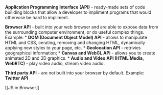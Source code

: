 **Application Programming Interface (API)** - ready-made sets of code builiding blocks that allow a developer to impliment programs that would otherwise be hard to impliment.

**Browser API** - built into your web browser and are able to expose data from the surrounding computer environment, or do useful complex things. 
Example:
	* **DOM (Document Object Model) API** - allows to manipulate HTML and CSS, cerating, removing and changing HTML, dynamically applying new styles to your page, etc.
	* **Geolocation API** - retrivies geographical information;
	* **Canvas and WebGL API** - allows you to create animated 2D and 3D graphics.
	* **Audio and Video API (HTML Media, WebRTC)** - play video audio, stream video audio.

**Third party API** - are not built into your browser by default. Example: **Twitter API**

[[JS in Browser]]